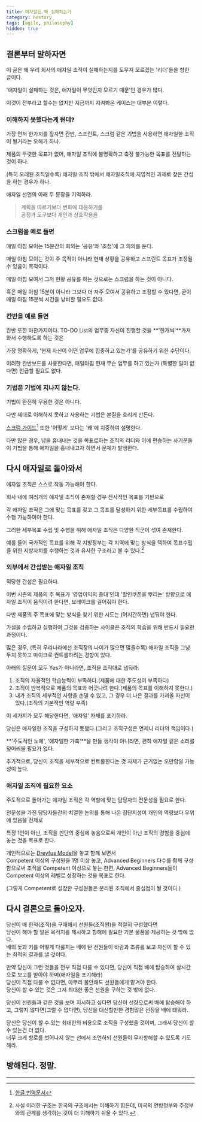 ```yaml
---
title: 애자일은 왜 실패하는가
category: hestory
tags: [agile, philosophy]
hidden: true
---
```


## 결론부터 말하자면

이 글은 왜 우리 회사의 애자일 조직이 실패하는지를 도무지 모르겠는 '리더'들을 향한 글이다.

'애자일이 실패하는 것은, 애자일이 무엇인지 모르기 때문'인 경우가 많다.

이것이 전부라고 할수는 없지만 지금까지 지켜봐온 케이스는 대부분 이렇다.

### 이해하지 못했다는게 뭔데?

가장 먼저 한가지를 짚자면 칸반, 스프린트, 스크럼 같은 기법을 사용하면 애자일한 조직이 될거라는 오해가 하나.

제품의 뚜렷한 목표가 없어, 애자일 조직에 불명확하고 측정 불가능한 목표를 전달하는 것이 하나.

(특히 오래된 조직일수록) 애자일 조직 밖에서 애자일조직에 지엽적인 과제로 잦은 간섭을 하는 경우가 하나.

애자일 선언의 아래 두 문장을 기억하라.

> 계획을 따르기보다 변화에 대응하기를       
> 공정과 도구보다 개인과 상호작용을


### 스크럼을 예로 들면

매일 아침 모이는 15분간의 회의는 '공유'와 '조정'에 그 의의를 둔다.

매일 아침 모이는 것이 주 목적이 아니라 현재 상황을 공유하고 스프린트 목표가 조정될 수 있음이 목적이다.

매일 아침 모여서 그저 현황 공유를 하는 것으로는 스크럼을 하는 것이 아니다.

혹은 매일 아침 15분이 아니라 그보다 더 자주 모여서 공유하고 조정할 수 있다면, 굳이 매일 아침 15분씩 시간을 낭비할 필요도 없다.

### 칸반을 예로 들면

칸반 또한 마찬가지이다. TO-DO List의 업무중 자신이 진행할 것을 **'한개씩'**가져와서 수행하도록 하는 것은

가장 명확하게, '현재 자신이 어떤 업무에 집중하고 있는가'를 공유하기 위한 수단이다.

이러한 칸반보드를 사용한다면, 매일아침 현재 무슨 업무를 하고 있는가 (특별한 일이 없다면) 언급할 필요도 없다.

### 기법은 기법에 지나지 않는다.

기법이 완전히 무용한 것은 아니다.

다만 제대로 이해하지 못하고 사용하는 기법은 본질을 흐리게 만든다.

[스크럼 가이드](https://scrumguides.org/scrum-guide.html)[^2] 또한 '어떻게' 보다는 '왜'에 치중하여 설명한다.

다만 많은 경우, 남을 흉내내는 것을 목표로하는 조직의 리더와 이에 편승하는 사기꾼들이 기법을 통해 애자일을 흉내내고자 하면서 문제가 발생한다.

## 다시 애자일로 돌아와서

애자일 조직은 스스로 작동 가능해야 한다.

회사 내에 여러개의 애자일 조직이 존재할 경우 전사적인 목표를 기반으로 

각 애자일 조직은 그에 맞는 목표를 갖고 그 목표를 달성하기 위한 세부목표를 수립하여 수행 가능하여야 한다.

그러한 세부목표 수립 및 수행을 위해 애자일 조직은 다양한 직군이 섞여 존재한다.

예를 들어 국가적인 목표를 위해 각 지방정부는 각 지역에 맞는 방식을 택하여 목표수립을 위한 지방자치를 수행하는 것과 유사한 구조라고 볼 수 있다.[^1]

### 외부에서 간섭받는 애자일 조직

적당한 간섭은 필요하다.

이번 시즌의 제품의 주 목표가 '영업이익의 증대'인데 '할인쿠폰을 뿌리는' 방향으로 애자일 조직이 움직이려 한다면, 브레이크를 걸어줘야 한다.

다만 제품의 주 목표에 맞는 방식을 찾기 위한 시도는 (어지간하면) 냅둬야 한다.

가설을 수립하고 실행하여 그것을 검증하는 사이클은 조직의 학습을 위해 반드시 필요한 과정이다.

많은 경우, (특히 우리나라에선 조직장의 나이가 많으면 많을수록) 애자일 조직을 그냥 두지 못하고 마이크로 컨트롤하려는 경향이 있다.

아래의 질문이 모두 Yes가 아니라면, 조직을 조직대로 냅둬라.

1. 조직의 자율적인 학습능력이 부족하다.(제품에 대한 주도성이 부족하다)     
2. 조직이 반복적으로 제품의 목표와 어긋나려 한다.(제품의 목표를 이해하지 못한다.)        
3. 내가 조직의 세부적인 사항을 손댈 수 있고, 그 경우 더 나은 결과를 가져올 자신이 있다.(조직의 기본적인 역량 부족)   

이 세가지가 모두 해당한다면, '애자일' 자체를 포기하라.

당신은 애자일한 조직을 구성하지 못했다.(그리고 조직구성은 언제나 리더의 책임이다.)

**'주도적인 노예', '애자일한 가축'**을 만들 생각이 아니라면, 괜히 애자일 같은 소리를 덮어씌울 필요가 없다.

추가적으로, 당신이 조직을 세부적으로 컨트롤한다는 것 자체가 근거없는 오만함일 가능성이 높다.

### 애자일 조직에 필요한 요소

주도적으로 돌아가는 애자일 조직은 각 역할에 맞는 담당자의 전문성을 필요로 한다.

전문성을 가진 담당자들간의 치열한 논의를 통해 나온 집단지성이 개인의 역량보다 우위에 있음을 전제로

특정 1인이 아닌, 조직을 판단의 중심에 놓음으로써 개인이 아닌 조직의 경험을 중심에 놓는 것을 목표로 한다.

개인적으로는 [Dreyfus Model](http://blog.lastmind.io/archives/593)을 놓고 함께 보면서     
Competent 이상의 구성원을 1명 이상 놓고, Advanced Beginners 다수를 함께 구성함으로써
조직을 Competent 이상으로 놓는 한편, Advanced Beginners들이 Competent 이상의 레벨로 성장하는 것을 목표로 한다.

(그렇게 Competent로 성장한 구성원들은 분리된 조직에서 중심점이 될 것이다.)

## 다시 결론으로 돌아오자.

당신이 배 한척(조직)을 구매해서 선원들(조직원)을 적절히 구성했다면      
당신이 해야 할 일은 목적지를 제시하고 항해에 필요한 기본 물품을 제공하는 것 밖에 없다.      
배의 돛과 키를 어떻게 다룰지는 배에 탄 선원들이 바람과 조류를 보고 자신이 할 수 있는 최적의 결과를 낼 것이다.

만약 당신이 그런 것들을 전부 직접 다룰 수 있다면, 당신이 직접 배에 탑승하여 실시간으로 보고를 받아야 하며(애자일을 포기해라)        
당신이 직접 다룰 수 없다면, 아무리 불안해도 선원들에게 맡겨야 한다.     
당신이 할 수 있는 것은 그저 최대한 좋은 선원을 구하는 것 밖에 없다.

당신이 선원들과 같은 것을 보며 지시하고 싶다면 당신이 선장으로써 배에 탑승해야 하고,
그렇지 않다면(그럴 수 없다면), 당신을 대신할만한 경험많은 선장을 배에 태워라.

당신은 당신이 할 수 있는 최대한의 비용으로 조직을 구성했을 것이며, 그래서 당신이 할 수 있는건 더 없다.        
너무 크게 항로를 벗어나지 않는 선에서 조언하되 선원들이 무사항해할 수 있도록 기도해라.

## 방해된다. 정말.
 

---

[^1]: 사실 이러한 구조는 한국의 구조에서는 이해하기 힘든데, 미국의 연방정부와 주정부와의 관계를 생각하는 것이 더 이해하기 쉬울 수 있다.

[^2]: [한글 번역문서](https://medium.com/hgmin/scrum-guide-2020-2ab65414005a)
